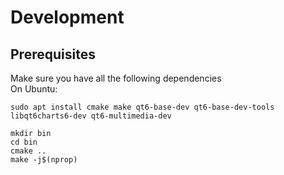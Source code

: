 # Development
## Prerequisites
Make sure you have all the following dependencies <br />
On Ubuntu: <br />
```console
sudo apt install cmake make qt6-base-dev qt6-base-dev-tools libqt6charts6-dev qt6-multimedia-dev
```
```console
mkdir bin
cd bin
cmake ..
make -j$(nprop)
```
